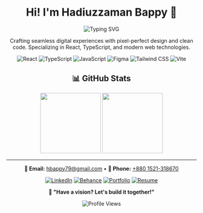 <div align="center">

# Hi! I'm Hadiuzzaman Bappy 👋

<img src="https://readme-typing-svg.herokuapp.com?font=Fira+Code&duration=3000&pause=1000&color=6C63FF&center=true&vCenter=true&width=500&lines=UI%2FUX+Designer;Frontend+Developer;React+%7C+TypeScript+%7C+Figma" alt="Typing SVG" />

Crafting seamless digital experiences with pixel-perfect design and clean code. Specializing in React, TypeScript, and modern web technologies.

![React](https://img.shields.io/badge/React-61DAFB?style=flat-square&logo=react&logoColor=black)
![TypeScript](https://img.shields.io/badge/TypeScript-3178C6?style=flat-square&logo=typescript&logoColor=white)
![JavaScript](https://img.shields.io/badge/JavaScript-F7DF1E?style=flat-square&logo=javascript&logoColor=black)
![Figma](https://img.shields.io/badge/Figma-F24E1E?style=flat-square&logo=figma&logoColor=white)
![Tailwind CSS](https://img.shields.io/badge/Tailwind-38B2AC?style=flat-square&logo=tailwind-css&logoColor=white)
![Vite](https://img.shields.io/badge/Vite-646CFF?style=flat-square&logo=vite&logoColor=white)

## 📊 GitHub Stats

<img height="160em" src="https://github-readme-stats.vercel.app/api?username=HadiuzzamanBappy&show_icons=true&theme=tokyonight&count_private=true"/>
<img height="160em" src="https://github-readme-stats.vercel.app/api/top-langs/?username=HadiuzzamanBappy&layout=compact&theme=tokyonight"/>

---

**📧 Email:** [hbappy79@gmail.com](mailto:hbappy79@gmail.com) • **📱 Phone:** [+880 1521-318670](tel:+8801521318670)

[![LinkedIn](https://img.shields.io/badge/LinkedIn-0077B5?style=flat-square&logo=linkedin&logoColor=white)](https://linkedin.com/in/hadiuzzamanbappy)
[![Behance](https://img.shields.io/badge/Behance-1769FF?style=flat-square&logo=behance&logoColor=white)](https://behance.net/hbappy79)
[![Portfolio](https://img.shields.io/badge/Portfolio-FF5722?style=flat-square&logo=todoist&logoColor=white)](https://hadiuzzamanbappy.vercel.app/)
[![Resume](https://img.shields.io/badge/Resume-112211?style=flat-square&logo=adobe-acrobat-reader&logoColor=white)](https://hadiuzzamanbappy.vercel.app/pdf/Resume.pdf)

**💫 "Have a vision? Let's build it together!"**

![Profile Views](https://komarev.com/ghpvc/?username=HadiuzzamanBappy&color=6C63FF&style=flat-square)

</div>
